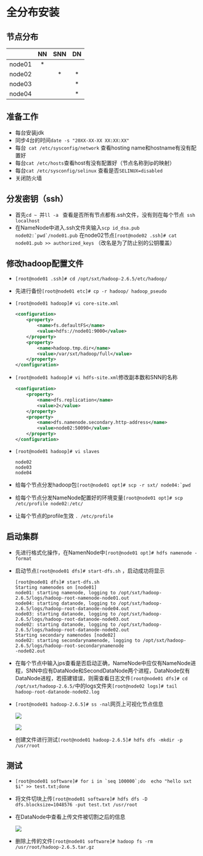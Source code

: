 # 全分布安装

## 节点分布

|        |  NN  | SNN  |  DN  |
| ------ | :--: | :--: | :--: |
| node01 |  *   |      |      |
| node02 |      |  *   |  *   |
| node03 |      |      |  *   |
| node04 |      |      |  *   |
## 准备工作

* 每台安装jdk
* 同步4台的时间``` date -s "20XX-XX-XX XX:XX:XX" ```
* 每台``` cat /etc/sysconfig/network``` 查看hosting name和hostname有没有配置好
* 每台```cat /etc/hosts```查看host有没有配置好（节点名称到ip的映射）
* 每台```cat /etc/sysconfig/selinux``` 查看是否```SELINUX=disabled```
* 关闭防火墙

## 分发密钥（ssh）

* 首先```cd ~ ```并```ll -a ``` 查看是否所有节点都有.ssh文件，没有则在每个节点``` ssh localhost``` 
* 在NameNode中进入.ssh文件夹输入```scp id_dsa.pub node02:`pwd`/node01.pub``` 在node02节点```[root@node02 .ssh]# cat node01.pub >> authorized_keys``` （改名是为了防止别的公钥覆盖）

## 修改hadoop配置文件

* ```[root@node01 .ssh]# cd /opt/sxt/hadoop-2.6.5/etc/hadoop/```

* 先进行备份```[root@node01 etc]# cp -r hadoop/ hadoop_pseudo```

* ```[root@node01 hadoop]# vi core-site.xml```

  ```xml
  <configuration>
      <property>
          <name>fs.defaultFS</name>
          <value>hdfs://node01:9000</value>
      </property>
      <property>
          <name>hadoop.tmp.dir</name>
          <value>/var/sxt/hadoop/full</value>
      </property>
  </configuration>
  ```

* ```[root@node01 hadoop]# vi hdfs-site.xml```修改副本数和SNN的名称

  ```xml
  <configuration>
      <property>
          <name>dfs.replication</name>
          <value>2</value>
      </property>
      <property>
          <name>dfs.namenode.secondary.http-address</name>
          <value>node02:50090</value>
      </property>
  </configuration>
  ```

* ```[root@node01 hadoop]# vi slaves``` 

  ```
  node02
  node03
  node04
  ```

* 给每个节点分发hadoop包```[root@node01 opt]# scp -r sxt/ node04:`pwd```

* 给每个节点分发NameNode配置好的环境变量```[root@node01 opt]# scp /etc/profile node02:/etc/```

* 让每个节点的profile生效 ```. /etc/profile``` 

## 启动集群

* 先进行格式化操作，在NamenNode中```[root@node01 opt]# hdfs namenode -format```

* 启动节点```[root@node01 dfs]# start-dfs.sh```  ，启动成功将显示

  ```
  [root@node01 dfs]# start-dfs.sh
  Starting namenodes on [node01]
  node01: starting namenode, logging to /opt/sxt/hadoop-2.6.5/logs/hadoop-root-namenode-node01.out
  node04: starting datanode, logging to /opt/sxt/hadoop-2.6.5/logs/hadoop-root-datanode-node04.out
  node03: starting datanode, logging to /opt/sxt/hadoop-2.6.5/logs/hadoop-root-datanode-node03.out
  node02: starting datanode, logging to /opt/sxt/hadoop-2.6.5/logs/hadoop-root-datanode-node02.out
  Starting secondary namenodes [node02]
  node02: starting secondarynamenode, logging to /opt/sxt/hadoop-2.6.5/logs/hadoop-root-secondarynamenode
  -node02.out
  ```

* 在每个节点中输入jps查看是否启动正确，NameNode中应仅有NameNode进程，SNN中应有DataNode和SecondDataNode两个进程，DataNode仅有DataNode进程，若搭建错误，则需查看日志文件```[root@node01 dfs]# cd /opt/sxt/hadoop-2.6.5/```中的logs文件夹```[root@node02 logs]# tail hadoop-root-datanode-node02.log``` 

* ```[root@node01 hadoop-2.6.5]# ss -nal```网页上可视化节点信息

  ![](F:\Java\BigData\Hadoop\pic\节点表格.PNG)

  ![](F:\Java\BigData\Hadoop\pic\节点信息.PNG)

* 创建文件进行测试```[root@node01 hadoop-2.6.5]# hdfs dfs -mkdir -p /usr/root```

## 测试

* ```[root@node01 software]# for i in `seq 100000`;do  echo "hello sxt $i" >> test.txt;done```

* 将文件切块上传```[root@node01 software]# hdfs dfs -D dfs.blocksize=1048576 -put test.txt /usr/root```

* 在DataNode中查看上传文件被切割之后的信息

  ![](F:\Java\BigData\Hadoop\pic\查看节点信息.PNG)

* 删除上传的文件```[root@node01 software]# hadoop fs -rm /usr/root/hadoop-2.6.5.tar.gz```

